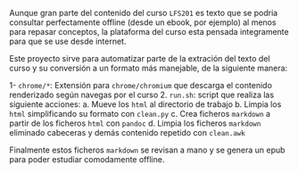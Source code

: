 Aunque gran parte del contenido del curso `LFS201` es texto que se podria consultar 
perfectamente offline (desde un ebook, por ejemplo) al menos para repasar conceptos,
la plataforma del curso esta pensada integramente para que se use desde internet.

Este proyecto sirve para automatizar parte de la extración del texto del curso
y su conversión a un formato más manejable, de la siguiente manera:

1- `chrome/*`: Extensión para `chrome/chromium` que descarga el contenido renderizado según navegas por el curso
2. `run.sh`: script que realiza las siguiente acciones:
	a. Mueve los `html` al directorio de trabajo
	b. Limpia los `html` simplificando su formato con `clean.py`
	c. Crea ficheros `markdown` a partir de los ficheros `html` con `pandoc`
	d. Limpia los ficheros `markdown` eliminado cabeceras y demás contenido repetido con `clean.awk`

Finalmente estos ficheros `markdown` se revisan a mano y se genera un epub
para poder estudiar comodamente offline.

